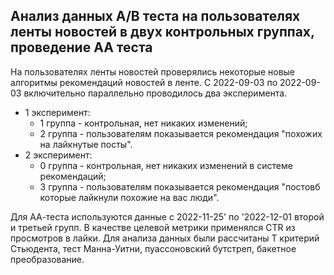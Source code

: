 ## Анализ данных A/B теста на пользователях ленты новостей в двух контрольных группах, проведение АА теста
На пользователях ленты новостей проверялись некоторые новые алгоритмы рекомендаций новостей в ленте. C 2022-09-03 по 2022-09-03 включительно параллельно проводилось два эксперимента. 
* 1 эксперимент:  
    - 1 группа - контрольная, нет никаких изменений;
    - 2 группа - пользователям показывается рекомендация "похожих на лайкнутые посты".
* 2 эксперимент:
    - 0 группа - контрольная, нет никаких изменений в системе рекомендаций;
    - 3 группа - пользователям показывается рекомендация "постовб которые лайкнули похожие на вас люди".   
 
Для АА-теста используются данные с 2022-11-25' по '2022-12-01 второй и третьей групп.
В качестве целевой метрики применялся CTR из просмотров в лайки.
Для анализа данных были рассчитаны T критерий Стьюдента, тест Манна-Уитни, пуассоновский бутстреп, бакетное преобразование.
